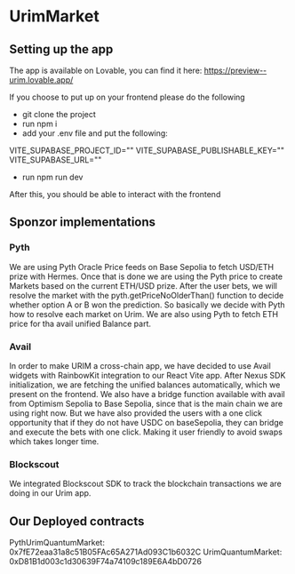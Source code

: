 # UrimMarket

## Setting up the app

The app is available on Lovable, you can find it here: https://preview--urim.lovable.app/

If you choose to put up on your frontend please do the following

- git clone the project
- run npm i
- add your .env file and put the following:

VITE_SUPABASE_PROJECT_ID=""
VITE_SUPABASE_PUBLISHABLE_KEY=""
VITE_SUPABASE_URL=""

- run npm run dev

After this, you should be able to interact with the frontend

## Sponzor implementations

### Pyth

We are using Pyth Oracle Price feeds on Base Sepolia to fetch USD/ETH prize with Hermes. Once that is done we are using the Pyth price to create Markets based on the current ETH/USD prize. After the user bets, we will resolve the market with the pyth.getPriceNoOlderThan() function to decide whether option A or B won the prediction. So basically we decide with Pyth how to resolve each market on Urim. We are also using Pyth to fetch ETH price for tha avail unified Balance part. 

### Avail

In order to make URIM a cross-chain app, we have decided to use Avail widgets with RainbowKit integration to our React Vite app. After Nexus SDK initialization, we are fetching the unified balances automatically, which we present on the frontend. We also have a bridge function available with avail from Optimism Sepolia to Base Sepolia, since that is the main chain we are using right now. But we have also provided the users with a one click opportunity that if they do not have USDC on baseSepolia, they can bridge and execute the bets with one click. Making it user friendly to avoid swaps which takes longer time.

### Blockscout

We integrated Blockscout SDK to track the blockchain transactions we are doing in our Urim app. 

## Our Deployed contracts

PythUrimQuantumMarket: 0x7fE72eaa31a8c51B05FAc65A271Ad093C1b6032C
UrimQuantumMarket: 0xD81B1d003c1d30639F74a74109c189E6A4bD0726

